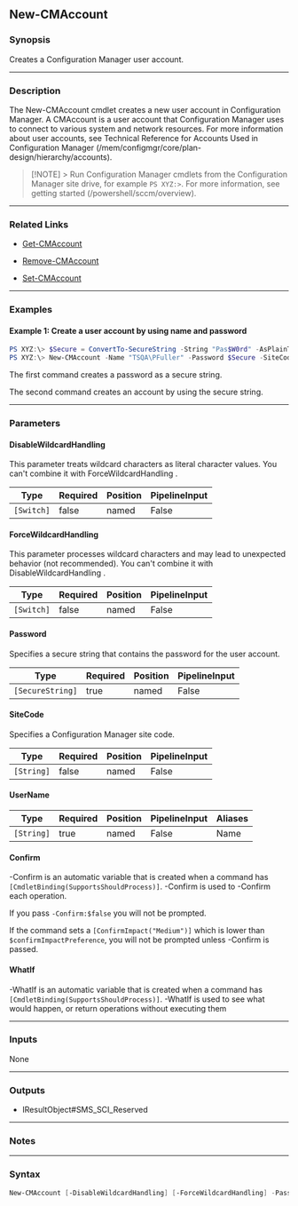New-CMAccount
-------------




### Synopsis
Creates a Configuration Manager user account.



---


### Description

The New-CMAccount cmdlet creates a new user account in Configuration Manager. A CMAccount is a user account that Configuration Manager uses to connect to various system and network resources. For more information about user accounts, see Technical Reference for Accounts Used in Configuration Manager (/mem/configmgr/core/plan-design/hierarchy/accounts).



> [!NOTE] > Run Configuration Manager cmdlets from the Configuration Manager site drive, for example `PS XYZ:>`. For more information, see getting started (/powershell/sccm/overview).



---


### Related Links
* [Get-CMAccount](Get-CMAccount)



* [Remove-CMAccount](Remove-CMAccount)



* [Set-CMAccount](Set-CMAccount)





---


### Examples
#### Example 1: Create a user account by using name and password
```PowerShell
PS XYZ:\> $Secure = ConvertTo-SecureString -String "Pas$W0rd" -AsPlainText -Force
PS XYZ:\> New-CMAccount -Name "TSQA\PFuller" -Password $Secure -SiteCode "CM2"
```
The first command creates a password as a secure string.


The second command creates an account by using the secure string.


---


### Parameters
#### **DisableWildcardHandling**

This parameter treats wildcard characters as literal character values. You can't combine it with ForceWildcardHandling .






|Type      |Required|Position|PipelineInput|
|----------|--------|--------|-------------|
|`[Switch]`|false   |named   |False        |



#### **ForceWildcardHandling**

This parameter processes wildcard characters and may lead to unexpected behavior (not recommended). You can't combine it with DisableWildcardHandling .






|Type      |Required|Position|PipelineInput|
|----------|--------|--------|-------------|
|`[Switch]`|false   |named   |False        |



#### **Password**

Specifies a secure string that contains the password for the user account.






|Type            |Required|Position|PipelineInput|
|----------------|--------|--------|-------------|
|`[SecureString]`|true    |named   |False        |



#### **SiteCode**

Specifies a Configuration Manager site code.






|Type      |Required|Position|PipelineInput|
|----------|--------|--------|-------------|
|`[String]`|false   |named   |False        |



#### **UserName**








|Type      |Required|Position|PipelineInput|Aliases|
|----------|--------|--------|-------------|-------|
|`[String]`|true    |named   |False        |Name   |



#### **Confirm**
-Confirm is an automatic variable that is created when a command has ```[CmdletBinding(SupportsShouldProcess)]```.
-Confirm is used to -Confirm each operation.

If you pass ```-Confirm:$false``` you will not be prompted.


If the command sets a ```[ConfirmImpact("Medium")]``` which is lower than ```$confirmImpactPreference```, you will not be prompted unless -Confirm is passed.

#### **WhatIf**
-WhatIf is an automatic variable that is created when a command has ```[CmdletBinding(SupportsShouldProcess)]```.
-WhatIf is used to see what would happen, or return operations without executing them


---


### Inputs
None





---


### Outputs
* IResultObject#SMS_SCI_Reserved






---


### Notes




---


### Syntax
```PowerShell
New-CMAccount [-DisableWildcardHandling] [-ForceWildcardHandling] -Password <SecureString> [-SiteCode <String>] -UserName <String> [-Confirm] [-WhatIf] [<CommonParameters>]
```
